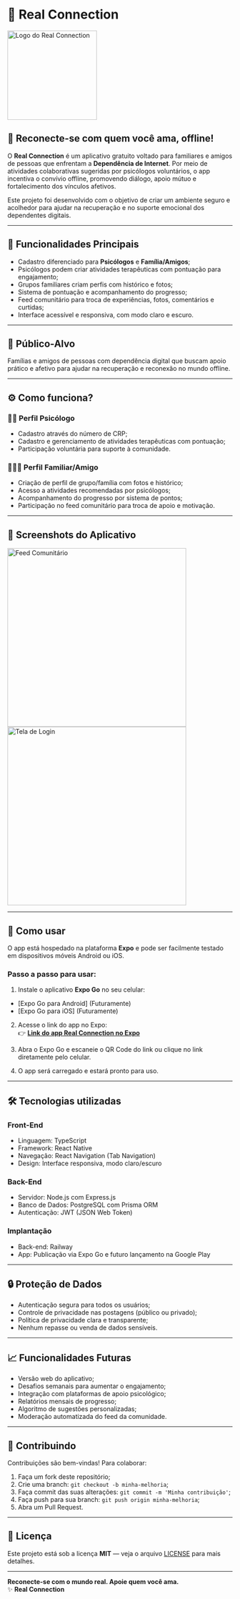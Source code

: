 # 📱 Real Connection

<img src="/real-connections/assets/logo.png" alt="Logo do Real Connection" width="200"/>

## 🚀 Reconecte-se com quem você ama, offline!

O **Real Connection** é um aplicativo gratuito voltado para familiares e amigos de pessoas que enfrentam a **Dependência de Internet**. Por meio de atividades colaborativas sugeridas por psicólogos voluntários, o app incentiva o convívio offline, promovendo diálogo, apoio mútuo e fortalecimento dos vínculos afetivos.

Este projeto foi desenvolvido com o objetivo de criar um ambiente seguro e acolhedor para ajudar na recuperação e no suporte emocional dos dependentes digitais.

---

## 🎯 Funcionalidades Principais

- Cadastro diferenciado para **Psicólogos** e **Família/Amigos**;  
- Psicólogos podem criar atividades terapêuticas com pontuação para engajamento;  
- Grupos familiares criam perfis com histórico e fotos;  
- Sistema de pontuação e acompanhamento do progresso;  
- Feed comunitário para troca de experiências, fotos, comentários e curtidas;  
- Interface acessível e responsiva, com modo claro e escuro.

---

## 🧩 Público-Alvo

Famílias e amigos de pessoas com dependência digital que buscam apoio prático e afetivo para ajudar na recuperação e reconexão no mundo offline.

---

## ⚙️ Como funciona?

### 👩‍⚕️ Perfil Psicólogo

- Cadastro através do número de CRP;  
- Cadastro e gerenciamento de atividades terapêuticas com pontuação;  
- Participação voluntária para suporte à comunidade.

### 👨‍👩‍👧 Perfil Familiar/Amigo

- Criação de perfil de grupo/família com fotos e histórico;  
- Acesso a atividades recomendadas por psicólogos;  
- Acompanhamento do progresso por sistema de pontos;  
- Participação no feed comunitário para troca de apoio e motivação.

---

## 📸 Screenshots do Aplicativo


<img src="/real-connections/assets/splash.jpeg" alt="Feed Comunitário" width="400"/>
<img src="/real-connections/assets/Login.jpeg" alt="Tela de Login" width="400"/>


---

## 📲 Como usar

O app está hospedado na plataforma **Expo** e pode ser facilmente testado em dispositivos móveis Android ou iOS.

### Passo a passo para usar:

1. Instale o aplicativo **Expo Go** no seu celular:  
- [Expo Go para Android] (Futuramente) 
- [Expo Go para iOS] (Futuramente)

2. Acesse o link do app no Expo:  
👉 [**Link do app Real Connection no Expo**](https://connections-real.expo.app/)

3. Abra o Expo Go e escaneie o QR Code do link ou clique no link diretamente pelo celular.  

4. O app será carregado e estará pronto para uso.

---

## 🛠️ Tecnologias utilizadas

### Front-End

- Linguagem: TypeScript  
- Framework: React Native  
- Navegação: React Navigation (Tab Navigation)  
- Design: Interface responsiva, modo claro/escuro  

### Back-End

- Servidor: Node.js com Express.js  
- Banco de Dados: PostgreSQL com Prisma ORM  
- Autenticação: JWT (JSON Web Token)  

### Implantação

- Back-end: Railway
- App: Publicação via Expo Go e futuro lançamento na Google Play  

---

## 🔒 Proteção de Dados

- Autenticação segura para todos os usuários;  
- Controle de privacidade nas postagens (público ou privado);  
- Política de privacidade clara e transparente;  
- Nenhum repasse ou venda de dados sensíveis.

---

## 📈 Funcionalidades Futuras

- Versão web do aplicativo;  
- Desafios semanais para aumentar o engajamento;  
- Integração com plataformas de apoio psicológico;  
- Relatórios mensais de progresso;  
- Algoritmo de sugestões personalizadas;  
- Moderação automatizada do feed da comunidade.

---

## 🤝 Contribuindo

Contribuições são bem-vindas! Para colaborar:

1. Faça um fork deste repositório;  
2. Crie uma branch: `git checkout -b minha-melhoria`;  
3. Faça commit das suas alterações: `git commit -m 'Minha contribuição'`;  
4. Faça push para sua branch: `git push origin minha-melhoria`;  
5. Abra um Pull Request.

---

## 🧾 Licença

Este projeto está sob a licença **MIT** — veja o arquivo [LICENSE](LICENSE) para mais detalhes.

---

**Reconecte-se com o mundo real. Apoie quem você ama.**  
✨ **Real Connection**
